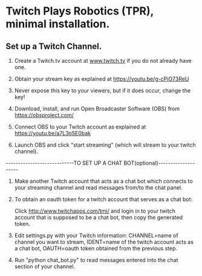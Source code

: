 # Twitch Plays Robotics (TPR), minimal installation.

## Set up a Twitch Channel.

1. Create a Twitch.tv account at www.twitch.tv if you do not already have one.

2. Obtain your stream key as explained at https://youtu.be/g-cPiO73ReU

3. Never expose this key to your viewers, but if it does occur, change the key!

4. Download, install, and run Open Broadcaster Software (OBS) from https://obsproject.com/

5. Connect OBS to your Twitch account as explained at https://youtu.be/a7L3o5E0bak

6. Launch OBS and click "start streaming" (which will stream to your twitch channel).

----------------------------TO SET UP A CHAT BOT(optional)--------------------
1. Make another Twitch account that acts as a chat bot which connects to your streaming channel and read messages from/to the chat panel.

2. To obtain an oauth token for a twitch account that serves as a chat bot: 

      Click http://www.twitchapps.com/tmi/ and login in to your twitch account that is supposed to be a chat bot, then copy the generated token. 

3. Edit settings.py with your Twitch information: 
		CHANNEL=name of channel you want to stream, IDENT=name of the twitch account acts as a chat bot, OAUTH=oauth token obtained from the previous step.

4. Run "python chat_bot.py" to read messages entered into the chat section of your channel.
